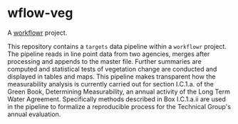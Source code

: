 # wflow-veg

A [workflowr][] project.

[workflowr]: https://github.com/jdblischak/workflowr

This repository contains a `targets` data pipeline within a `workflowr` project. The pipeline reads in line point data from two agencies, merges after processing and appends to the master file. Further summaries are computed and statistical tests of vegetation change are conducted and displayed in tables and maps. This pipeline makes transparent how the measurability analysis is currently carried out for section I.C.1.a. of the Green Book, Determining Measurability, an annual activity of the Long Term Water Agreement. Specifically methods described in Box I.C.1.a.ii are used in the pipeline to formalize a reproducible process for the Technical Group's annual evaluation.
